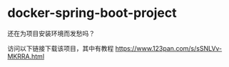 # docker-spring-boot-project
还在为项目安装环境而发愁吗？

访问以下链接下载该项目，其中有教程
https://www.123pan.com/s/sSNLVv-MKRRA.html

